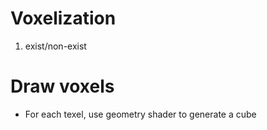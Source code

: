# Voxelization
1. exist/non-exist

# Draw voxels
- For each texel, use geometry shader to generate a cube